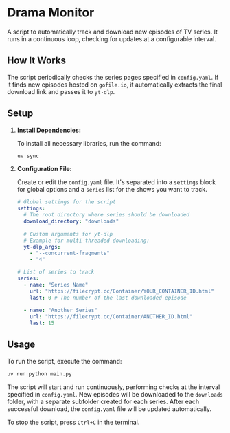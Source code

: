 # Drama Monitor

A script to automatically track and download new episodes of TV series. It runs in a continuous loop, checking for updates at a configurable interval.

## How It Works

The script periodically checks the series pages specified in `config.yaml`. If it finds new episodes hosted on `gofile.io`, it automatically extracts the final download link and passes it to `yt-dlp`.

## Setup

1.  **Install Dependencies:**

    To install all necessary libraries, run the command:
    ```bash
    uv sync
    ```

2.  **Configuration File:**

    Create or edit the `config.yaml` file. It's separated into a `settings` block for global options and a `series` list for the shows you want to track.

    ```yaml
    # Global settings for the script
    settings:
      # The root directory where series should be downloaded
      download_directory: "downloads"
      
      # Custom arguments for yt-dlp
      # Example for multi-threaded downloading:
      yt-dlp_args:
        - "--concurrent-fragments"
        - "4"

    # List of series to track
    series:
      - name: "Series Name"
        url: "https://filecrypt.cc/Container/YOUR_CONTAINER_ID.html"
        last: 0 # The number of the last downloaded episode
      
      - name: "Another Series"
        url: "https://filecrypt.cc/Container/ANOTHER_ID.html"
        last: 15
    ```

## Usage

To run the script, execute the command:

```bash
uv run python main.py
```

The script will start and run continuously, performing checks at the interval specified in `config.yaml`. New episodes will be downloaded to the `downloads` folder, with a separate subfolder created for each series. After each successful download, the `config.yaml` file will be updated automatically.

To stop the script, press `Ctrl+C` in the terminal.